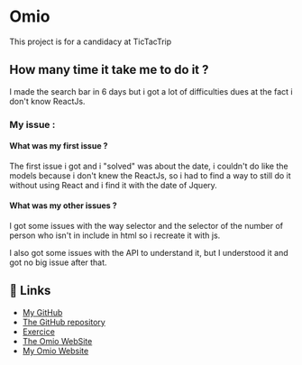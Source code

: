 
# Omio

This project is for a candidacy at TicTacTrip


## How many time it take me to do it ?

I made the search bar in 6 days but i got a lot of difficulties dues at the fact i don't know ReactJs.

### My issue :

#### What was my first issue ?

The first issue i got and i "solved" was about the date, i couldn't do like the models because i don't knew the ReactJs, so i had to find a way to still do it without using React and i find it with the date of Jquery.

#### What was my other issues ?

I got some issues with the way selector and the selector of the number of person who isn't in include in html so i recreate it with js.

I also got some issues with the API to understand it, but I understood it and got no big issue after that.

## 🔗 Links

- [My GitHub](https://github.com/Lomudru)
- [The GitHub repository](https://github.com/Lomudru/Omio)
- [Exercice](https://tictactrip.notion.site/Front-7511eeb4fd5c4dcdb447ca91f37cd0f4)
- [The Omio WebSite](https://www.omio.com/)
- [My Omio Website](https://lomudru.github.io/Omio/)
